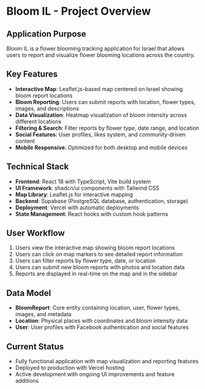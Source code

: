 # Bloom IL - Project Overview

## Application Purpose
Bloom IL is a flower blooming tracking application for Israel that allows users to report and visualize flower blooming locations across the country.

## Key Features
- **Interactive Map**: Leaflet.js-based map centered on Israel showing bloom report locations
- **Bloom Reporting**: Users can submit reports with location, flower types, images, and descriptions
- **Data Visualization**: Heatmap visualization of bloom intensity across different locations
- **Filtering & Search**: Filter reports by flower type, date range, and location
- **Social Features**: User profiles, likes system, and community-driven content
- **Mobile Responsive**: Optimized for both desktop and mobile devices

## Technical Stack
- **Frontend**: React 18 with TypeScript, Vite build system
- **UI Framework**: shadcn/ui components with Tailwind CSS
- **Map Library**: Leaflet.js for interactive mapping
- **Backend**: Supabase (PostgreSQL database, authentication, storage)
- **Deployment**: Vercel with automatic deployments
- **State Management**: React hooks with custom hook patterns

## User Workflow
1. Users view the interactive map showing bloom report locations
2. Users can click on map markers to see detailed report information
3. Users can filter reports by flower type, date, or location
4. Users can submit new bloom reports with photos and location data
5. Reports are displayed in real-time on the map and in the sidebar

## Data Model
- **BloomReport**: Core entity containing location, user, flower types, images, and metadata
- **Location**: Physical places with coordinates and bloom intensity data
- **User**: User profiles with Facebook authentication and social features

## Current Status
- Fully functional application with map visualization and reporting features
- Deployed to production with Vercel hosting
- Active development with ongoing UI improvements and feature additions 